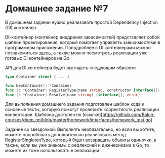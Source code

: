 # Домашнее задание №7
В домашнем задании нужно реализовать простой Dependency Injection (DI) контейнер.

DI-контейнер (контейнер внедрения зависимостей) представляет собой шаблон проектирования, который помогает управлять зависимостями в программном приложении. Поподробнее с DI контейнерами можно познакомиться [здесь](https://habr.com/ru/articles/350708/), а также можно посмотреть реализации уже готовых DI контейнеров на Go.

API для DI контейнера будет выглядеть следующим образом:
```go
type Container struct { ... }

func NewContainer() *Container                                          // создать DI контейнер
func (c *Container) RegisterType(name string, constructor interface{})  // зарегистрировать конструктор по созданию типа
func (c *Container) Resolve(name string) (interface{}, error)           // создать объект с использованием конструктора
```

Для выполнения домашнего задания подготовлен шаблон кода и основные тесты, которую помогут проверить корректность реализации конвертации. Шаблона доступен по (ссылке)[https://github.com/Balun-courses/deep_go/blob/master/homework/interfaces/homework_test.go].

Задание со звездочкой:
Выполнять необязательно, но если вы хотите, можете попробовать дополнительно реализовать метод RegisterSingletonType, который будет возвращать объекты одиночки, а также, если вы уже знакомы c рефлексией и дженериками в Go, то можете их тоже использовать в реализации.
